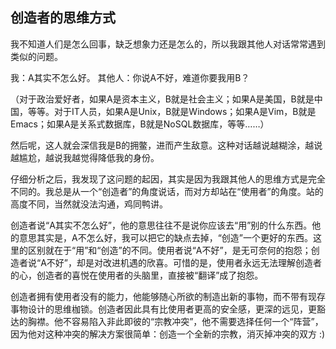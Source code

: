 

## 创造者的思维方式

我不知道人们是怎么回事，缺乏想象力还是怎么的，所以我跟其他人对话常常遇到类似的问题。

我：A其实不怎么好。  其他人：你说A不好，难道你要我用B？

（对于政治爱好者，如果A是资本主义，B就是社会主义；如果A是美国，B就是中国，等等。对于IT人员，如果A是Unix，B就是Windows；如果A是Vim，B就是Emacs；如果A是关系式数据库，B就是NoSQL数据库，等等……）

然后呢，这人就会深信我是B的拥鳖，进而产生敌意。这种对话越说越糊涂，越说越尴尬，越说我越觉得降低我的身份。

仔细分析之后，我发现了这问题的起因，其实是因为我跟其他人的思维方式是完全不同的。我总是从一个“创造者”的角度说话，而对方却站在“使用者”的角度。站的高度不同，当然就没法沟通，鸡同鸭讲。

创造者说“A其实不怎么好”，他的意思往往不是说你应该去“用”别的什么东西。他的意思其实是，A不怎么好，我可以把它的缺点去掉，“创造”一个更好的东西。这里的区别就在于“用”和“创造”的不同。使用者说“A不好”，是无可奈何的抱怨；创造者说“A不好”，却是对改进机遇的欣喜。可惜的是，使用者永远无法理解创造者的心，创造者的喜悦在使用者的头脑里，直接被“翻译”成了抱怨。

创造者拥有使用者没有的能力，他能够随心所欲的制造出新的事物，而不带有现存事物设计的思维枷锁。创造者因此具有比使用者更高的安全感，更深的远见，更豁达的胸襟。他不容易陷入非此即彼的“宗教冲突”，他不需要选择任何一个“阵营”，因为他对这种冲突的解决方案很简单：创造一个全新的宗教，消灭掉冲突的双方 :)

